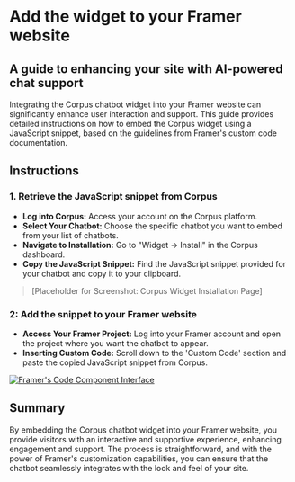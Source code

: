 # Add the widget to your Framer website
## A guide to enhancing your site with AI-powered chat support

Integrating the Corpus chatbot widget into your Framer website can significantly enhance user interaction and support. This guide provides detailed instructions on how to embed the Corpus widget using a JavaScript snippet, based on the guidelines from Framer's custom code documentation.

## Instructions 

### 1. Retrieve the JavaScript snippet from Corpus

- **Log into Corpus:** Access your account on the Corpus platform.
- **Select Your Chatbot:** Choose the specific chatbot you want to embed from your list of chatbots.
- **Navigate to Installation:** Go to "Widget → Install" in the Corpus dashboard.
- **Copy the JavaScript Snippet:** Find the JavaScript snippet provided for your chatbot and copy it to your clipboard.

> [Placeholder for Screenshot: Corpus Widget Installation Page]

### 2: Add the snippet to your Framer website

- **Access Your Framer Project:** Log into your Framer account and open the project where you want the chatbot to appear.
- **Inserting Custom Code:** Scroll down to the 'Custom Code' section and paste the copied JavaScript snippet from Corpus.

[![Framer's Code Component Interface](../media/add-to-framer.webp)](https://www.framer.com/learn/custom-code)

## Summary

By embedding the Corpus chatbot widget into your Framer website, you provide visitors with an interactive and supportive experience, enhancing engagement and support. The process is straightforward, and with the power of Framer's customization capabilities, you can ensure that the chatbot seamlessly integrates with the look and feel of your site.
